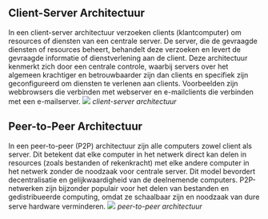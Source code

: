 ## Client-Server Architectuur
In een client-server architectuur verzoeken clients (klantcomputer) om resources of diensten van een centrale server. De server, die de gevraagde diensten of resources beheert, behandelt deze verzoeken en levert de gevraagde informatie of dienstverlening aan de client. Deze architectuur kenmerkt zich door een centrale controle, waarbij servers over het algemeen krachtiger en betrouwbaarder zijn dan clients en specifiek zijn geconfigureerd om diensten te verlenen aan clients.
Voorbeelden zijn webbrowsers die verbinden met webserver en e-mailclients die verbinden met een e-mailserver.
![](https://apwt.gitbook.io/~gitbook/image?url=https%3A%2F%2F3283203901-files.gitbook.io%2F%7E%2Ffiles%2Fv0%2Fb%2Fgitbook-x-prod.appspot.com%2Fo%2Fspaces%252FKrXKbRoPmGxyrXNQktCY%252Fuploads%252Fgit-blob-5905e0e30f0a0dd2ad0351688037c4c9702ac02a%252Fclient-server.png%3Falt%3Dmedia&width=768&dpr=4&quality=100&sign=62b7ef50&sv=1)
*client-server architectuur*

## Peer-to-Peer Architectuur
In een peer-to-peer (P2P) architectuur zijn alle computers zowel client als server. Dit betekent dat elke computer in het netwerk direct kan delen in resources (zoals bestanden of rekenkracht) met elke andere computer in het netwerk zonder de noodzaak voor centrale server. Dit model bevordert decentralisatie en gelijkwaardigheid van de deelnemende computers. P2P-netwerken zijn bijzonder populair voor het delen van bestanden en gedistribueerde computing, omdat ze schaalbaar zijn en noodzaak van dure serve hardware verminderen.
![](https://3283203901-files.gitbook.io/~/files/v0/b/gitbook-x-prod.appspot.com/o/spaces%2FKrXKbRoPmGxyrXNQktCY%2Fuploads%2Fgit-blob-e291ad45c3e6923497d3c2d1c5d6436f56030b8e%2Fpeer-to-peer.svg?alt=media)
*peer-to-peer architectuur*